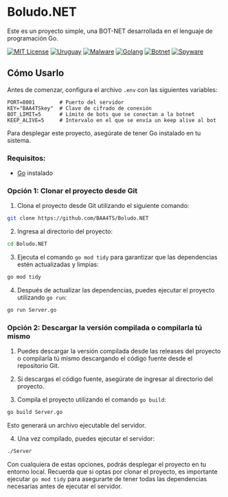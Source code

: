 # Boludo.NET

Este es un proyecto simple, una BOT-NET desarrollada en el lenguaje de programación Go.

[![MIT License](https://img.shields.io/badge/License-MIT-green.svg)](https://choosealicense.com/licenses/mit/)
[![Uruguay](https://img.shields.io/badge/Uruguay-blue.svg)](https://es.wikipedia.org/wiki/Uruguay)
[![Malware](https://img.shields.io/badge/Malware-red.svg)](https://en.wikipedia.org/wiki/Malware)
[![Golang](https://img.shields.io/badge/Golang-00ADD8?logo=go&logoColor=white)](https://golang.org/)
[![Botnet](https://img.shields.io/badge/Botnet-FFA500)](https://en.wikipedia.org/wiki/Botnet)
[![Spyware](https://img.shields.io/badge/Spyware-8A2BE2)](https://en.wikipedia.org/wiki/Spyware)

## Cómo Usarlo

Antes de comenzar, configura el archivo `.env` con las siguientes variables:

```plaintext
PORT=8001        # Puerto del servidor
KEY="BAA4TSkey"  # Clave de cifrado de conexión
BOT_LIMIT=5      # Límite de bots que se conectan a la botnet
KEEP_ALIVE=5     # Intervalo en el que se envía un keep alive al bot
```

Para desplegar este proyecto, asegúrate de tener Go instalado en tu sistema.

### Requisitos:
- [Go](https://golang.org/) instalado

### Opción 1: Clonar el proyecto desde Git

1. Clona el proyecto desde Git utilizando el siguiente comando:

```bash
git clone https://github.com/BAA4TS/Boludo.NET
```

2. Ingresa al directorio del proyecto:

```bash
cd Boludo.NET
```

3. Ejecuta el comando `go mod tidy` para garantizar que las dependencias estén actualizadas y limpias:

```bash
go mod tidy
```

4. Después de actualizar las dependencias, puedes ejecutar el proyecto utilizando `go run`:

```bash
go run Server.go
```

### Opción 2: Descargar la versión compilada o compilarla tú mismo

1. Puedes descargar la versión compilada desde las releases del proyecto o compilarla tú mismo descargando el código fuente desde el repositorio Git.

2. Si descargas el código fuente, asegúrate de ingresar al directorio del proyecto.

3. Compila el proyecto utilizando el comando `go build`:

```bash
go build Server.go
```

Esto generará un archivo ejecutable del servidor.

4. Una vez compilado, puedes ejecutar el servidor:

```bash
./Server
```

Con cualquiera de estas opciones, podrás desplegar el proyecto en tu entorno local. Recuerda que si optas por clonar el proyecto, es importante ejecutar `go mod tidy` para asegurarte de tener todas las dependencias necesarias antes de ejecutar el servidor.
